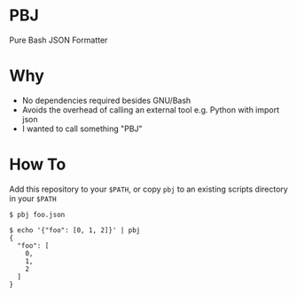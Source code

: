 # PBJ

Pure Bash JSON Formatter

# Why

- No dependencies required besides GNU/Bash
- Avoids the overhead of calling an external tool e.g. Python with import json
- I wanted to call something "PBJ"

# How To

Add this repository to your `$PATH`, or copy `pbj` to an existing scripts directory in your `$PATH`

```
$ pbj foo.json
```

```
$ echo '{"foo": [0, 1, 2]}' | pbj
{
  "foo": [
    0,
    1,
    2
  ]
}
```
